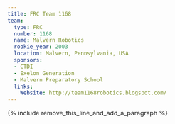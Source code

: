 ```yaml
---
title: FRC Team 1168
team:
  type: FRC
  number: 1168
  name: Malvern Robotics
  rookie_year: 2003
  location: Malvern, Pennsylvania, USA
  sponsors:
  - CTDI
  - Exelon Generation
  - Malvern Preparatory School
  links:
    Website: http://team1168robotics.blogspot.com/
---
```


{% include remove_this_line_and_add_a_paragraph %}